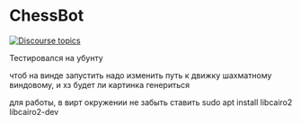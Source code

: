 # ChessBot

[![Discourse topics](https://img.shields.io/badge/telegram-%40pvp__chessbot-blue)](https://t.me/pvp_chessbot)

Тестировался на убунту

чтоб на винде запустить надо изменить путь к движку шахматному виндовому, и хз будет ли картинка генериться

для работы, в вирт окружении не забыть ставить sudo apt install libcairo2 libcairo2-dev
